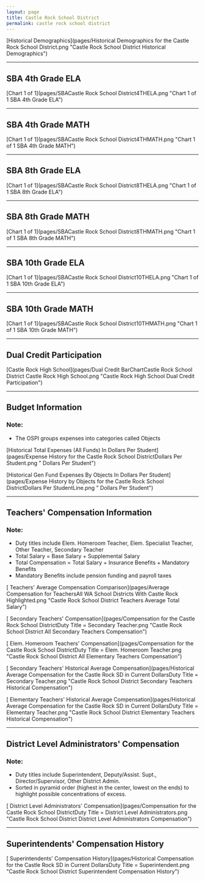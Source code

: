 ```yaml
---
layout: page
title: Castle Rock School District
permalink: castle rock school district
---
```



[Historical Demographics](pages/Historical Demographics for the Castle Rock School District.png "Castle Rock School District Historical Demographics")

___

## SBA 4th Grade ELA

[Chart 1 of 1](pages/SBACastle Rock School District4THELA.png "Chart 1 of 1 SBA 4th Grade ELA")


___

## SBA 4th Grade MATH

[Chart 1 of 1](pages/SBACastle Rock School District4THMATH.png "Chart 1 of 1 SBA 4th Grade MATH")


___

## SBA 8th Grade ELA

[Chart 1 of 1](pages/SBACastle Rock School District8THELA.png "Chart 1 of 1 SBA 8th Grade ELA")


___

## SBA 8th Grade MATH

[Chart 1 of 1](pages/SBACastle Rock School District8THMATH.png "Chart 1 of 1 SBA 8th Grade MATH")


___

## SBA 10th Grade ELA

[Chart 1 of 1](pages/SBACastle Rock School District10THELA.png "Chart 1 of 1 SBA 10th Grade ELA")


___

## SBA 10th Grade MATH

[Chart 1 of 1](pages/SBACastle Rock School District10THMATH.png "Chart 1 of 1 SBA 10th Grade MATH")


___

## Dual Credit Participation

[Castle Rock High School](pages/Dual Credit BarChartCastle Rock School District Castle Rock High School.png "Castle Rock High School Dual Credit Participation")


___

## Budget Information
### Note:
- The OSPI groups expenses into categories called Objects

[Historical Total Expenses (All Funds) In Dollars Per Student](pages/Expense History for the Castle Rock School DistrictDollars Per Student.png " Dollars Per Student")

[Historical Gen Fund Expenses By Objects In Dollars Per Student](pages/Expense History by Objects for the Castle Rock School DistrictDollars Per StudentLine.png " Dollars Per Student")


___

## Teachers' Compensation Information
### Note:
- Duty titles include Elem. Homeroom Teacher, Elem. Specialist Teacher, Other Teacher, Secondary Teacher
- Total Salary = Base Salary + Supplemental Salary
- Total Compensation = Total Salary + Insurance Benefits + Mandatory Benefits
- Mandatory Benefits include pension funding and payroll taxes

[ Teachers' Average Compensation Comparison](pages/Average Compensation for TeachersAll WA School Districts With Castle Rock Highlighted.png "Castle Rock School District Teachers Average Total Salary")

[ Secondary Teachers' Compensation](pages/Compensation for the Castle Rock School DistrictDuty Title = Secondary Teacher.png "Castle Rock School District All Secondary Teachers Compensation")

[ Elem. Homeroom Teachers' Compensation](pages/Compensation for the Castle Rock School DistrictDuty Title = Elem. Homeroom Teacher.png "Castle Rock School District All Elementary Teachers Compensation")

[ Secondary Teachers' Historical Average Compensation](pages/Historical Average Compensation for the Castle Rock SD in Current DollarsDuty Title = Secondary Teacher.png "Castle Rock School District Secondary Teachers Historical Compensation")

[ Elementary Teachers' Historical Average Compensation](pages/Historical Average Compensation for the Castle Rock SD in Current DollarsDuty Title = Elementary Teacher.png "Castle Rock School District Elementary Teachers Historical Compensation")


___

## District Level Administrators' Compensation

### Note:
- Duty titles include Superintendent, Deputy/Assist. Supt., Director/Supervisor, Other District Admin.
- Sorted in pyramid order (highest in the center, lowest on the ends) to highlight possible concentrations of excess.

[ District Level Administrators' Compensation](pages/Compensation for the Castle Rock School DistrictDuty Title = District Level Administrators.png "Castle Rock School District District Level Administrators Compensation")


___

## Superintendents' Compensation History

[ Superintendents' Compensation History](pages/Historical Compensation for the Castle Rock SD in Current DollarsDuty Title = Superintendent.png "Castle Rock School District Superintendent Compensation History")

